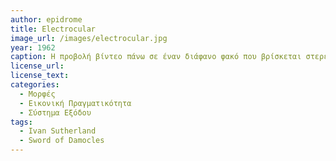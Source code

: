 ```yaml
---
author: epidrome
title: Electrocular 
image_url: /images/electrocular.jpg
year: 1962
caption: Η προβολή βίντεο πάνω σε έναν διάφανο φακό που βρίσκεται στερεωμένος σε ένα κράνος πιλότου ελικοπτέρου χρησιμοποιήθηκε από τον στρατό για να διευκολύνει την προσγείωση ελικοπτέρων με την βοήθεια κάμερας σε δύσκολες συνθήκες. Αυτό το σύστημα επεκτάθηκε τα επόμενα χρόνια ώστε, αντί για βίντεο, να προβάλει γραφικά, τα οποία μετασχηματίζονταν ανάλογα με την κίνηση του κεφαλιού.
license_url: 
license_text: 
categories:
  - Μορφές 
  - Εικονική Πραγματικότητα 
  - Σύστημα Εξόδου
tags:
  - Ivan Sutherland
  - Sword of Damocles
---
```

